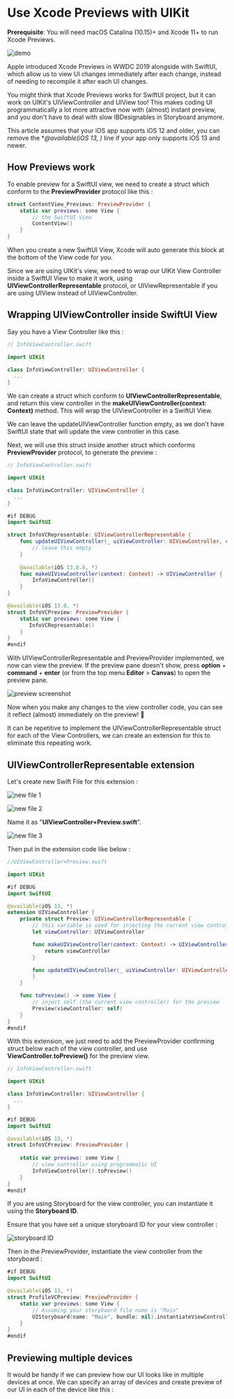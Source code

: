 # Use Xcode Previews with UIKit

**Prerequisite**: You will need macOS Catalina (10.15)+ and Xcode 11+ to run Xcode Previews.



![demo](https://iosimage.s3.amazonaws.com/2020/79-xcode-previews-uikit/demo.gif)



Apple introduced Xcode Previews in WWDC 2019 alongside with SwiftUI, which allow us to view UI changes immediately after each change, instead of needing to recompile it after each UI changes.




You might think that Xcode Previews works for SwiftUI project, but it can work on UIKit's UIViewController and UIView too! This makes coding UI programmatically a lot more attractive now with (almost) instant preview, and you don't have to deal with slow IBDesignables in Storyboard anymore.



This article assumes that your iOS app supports iOS 12 and older, you can remove the **@available(iOS 13, *)** line if your app only supports iOS 13 and newer.



## How Previews work

To enable preview for a SwiftUI view, we need to create a struct which conform to the **PreviewProvider** protocol like this : 



```swift
struct ContentView_Previews: PreviewProvider {
    static var previews: some View {
        // the SwiftUI View
        ContentView()
    }
}
```



When you create a new SwiftUI View, Xcode will auto generate this block at the bottom of the View code for you.



 Since we are using UIKit's view, we need to wrap our UIKit View Controller inside a SwiftUI View to make it work, using **UIViewControllerRepresentable** protocol, or UIViewRepresentable if you are using UIView instead of UIViewController.



## Wrapping UIViewController inside SwiftUI View

Say you have a View Controller like this :

```swift
// InfoViewController.swift

import UIKit

class InfoViewController: UIViewController {
  ...
}
```



We can create a struct which conform to **UIViewControllerRepresentable**, and return this view controller in the **makeUIViewController(context: Context)** method.  This will wrap the UIViewController in a SwiftUI View.



We can leave the updateUIViewController function empty, as we don't have SwiftUI state that will update the view controller in this case.



Next, we will use this struct inside another struct which conforms **PreviewProvider** protocol, to generate the preview : 



```swift
// InfoViewController.swift

import UIKit

class InfoViewController: UIViewController {
  ...
}

#if DEBUG
import SwiftUI

struct InfoVCRepresentable: UIViewControllerRepresentable {
    func updateUIViewController(_ uiViewController: UIViewController, context: Context) {
        // leave this empty
    }
    
    @available(iOS 13.0.0, *)
    func makeUIViewController(context: Context) -> UIViewController {
        InfoViewController()
    }
}

@available(iOS 13.0, *)
struct InfoVCPreview: PreviewProvider {
    static var previews: some View {
       InfoVCRepresentable()
    }
}
#endif
```



With UIViewControllerRepresentable and PreviewProvider implemented, we now can view the preview. If the preview pane doesn't show, press **option** + **command** + **enter** (or from the top menu **Editor** > **Canvas**) to open the preview pane.



![preview screenshot](https://iosimage.s3.amazonaws.com/2020/79-xcode-previews-uikit/previewScreenshot.png)



Now when you make any changes to the view controller code, you can see it reflect (almost) immediately on the preview! 🚀



It can be repetitive to implement the UIViewControllerRepresentable struct for each of the View Controllers, we can create an extension for this to eliminate this repeating work. 



## UIViewControllerRepresentable extension

Let's create new Swift File for this extension : 

![new file 1](https://iosimage.s3.amazonaws.com/2020/79-xcode-previews-uikit/new_file_1.png)



![new file 2](https://iosimage.s3.amazonaws.com/2020/79-xcode-previews-uikit/new_file_2.png)



Name it as "**UIViewController+Preview.swift**".

![new file 3](https://iosimage.s3.amazonaws.com/2020/79-xcode-previews-uikit/new_file_3.png)



Then put in the extension code like below : 

```swift
//UIViewController+Preview.swift

import UIKit

#if DEBUG
import SwiftUI

@available(iOS 13, *)
extension UIViewController {
    private struct Preview: UIViewControllerRepresentable {
        // this variable is used for injecting the current view controller
        let viewController: UIViewController

        func makeUIViewController(context: Context) -> UIViewController {
            return viewController
        }

        func updateUIViewController(_ uiViewController: UIViewController, context: Context) {
        }
    }

    func toPreview() -> some View {
        // inject self (the current view controller) for the preview
        Preview(viewController: self)
    }
}
#endif
```



With this extension, we just need to add the PreviewProvider confirming struct below each of the view controller, and use **ViewController.toPreview()** for the preview view.



```swift
// InfoViewController.swift

import UIKit

class InfoViewController: UIViewController {
  ...
}

#if DEBUG
import SwiftUI

@available(iOS 13, *)
struct InfoVCPreview: PreviewProvider {
    
    static var previews: some View {
        // view controller using programmatic UI
        InfoViewController().toPreview()
    }
}
#endif

```



If you are using Storyboard for the view controller, you can instantiate it using the **Storyboard ID**.



Ensure that you have set a unique storyboard ID for your view controller : 

![storyboard ID](https://iosimage.s3.amazonaws.com/2020/79-xcode-previews-uikit/storyboard_id.png)



Then in the PreviewProvider, instantiate the view controller from the storyboard : 

```swift
#if DEBUG
import SwiftUI

@available(iOS 13, *)
struct ProfileVCPreview: PreviewProvider {
    static var previews: some View {
        // Assuming your storyboard file name is "Main" 
        UIStoryboard(name: "Main", bundle: nil).instantiateViewController(identifier: "ProfileViewController").toPreview()
    }
}
#endif
```



## Previewing multiple devices

It would be handy if we can preview how our UI looks like in multiple devices at once. We can specify an array of devices and create preview of our UI in each of the device like this : 

```swift

```






